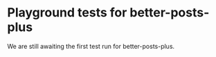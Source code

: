 # Playground tests for better-posts-plus
We are still awaiting the first test run for better-posts-plus.
